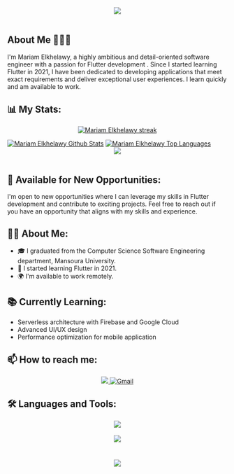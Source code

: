 <div align="center">
    <img src="https://readme-typing-svg.herokuapp.com/?font=Righteous&size=35&center=true&vCenter=true&width=500&height=70&duration=4000&lines=Hi+There!+👋;+I'm+Mariam+Elkhelawy!+👩🏻‍💻;" />
</div>

<br>

## About Me 🙋🏻‍♀

I'm Mariam Elkhelawy, a highly ambitious and detail-oriented software engineer with a passion for Flutter development . Since I started learning Flutter in 2021, I have been dedicated to developing applications that meet exact requirements and deliver exceptional user experiences. I learn quickly and am available to work.

## 📊 My Stats:
<p align="center">
    <a href="https://github.com/Mariam-Elkhelawy/github-readme-streak-stats">
        <img title="🔥 Get streak stats for your profile at git.io/streak-stats" alt="Mariam Elkhelawy streak" src="https://github-readme-streak-stats.herokuapp.com/?user=Mariam-Elkhelawy&theme=black-ice&hide_border=true&stroke=0000&background=060A0CD0"/>
    </a>
</p>
<a href="https://github.com/Mariam-Elkhelawy/github-readme-stats"><img alt="Mariam Elkhelawy Github Stats" src="https://github-readme-stats.vercel.app/api?username=Mariam-Elkhelawy&show_icons=true&count_private=true&theme=react&hide_border=true&bg_color=0D1117" /></a>
<a href="https://github.com/Mariam-Elkhelawy/github-readme-stats"><img alt="Mariam Elkhelawy Top Languages" src="https://github-readme-stats.vercel.app/api/top-langs/?username=Mariam-Elkhelawy&langs_count=8&count_private=true&layout=compact&theme=react&hide_border=true&bg_color=0D1117" /></a>

<br>
<div align="center">
    <img src="https://user-images.githubusercontent.com/73097560/115834477-dbab4500-a447-11eb-908a-139a6edaec5c.gif" />
</div>
<br>

## 🌟 Available for New Opportunities:
I'm open to new opportunities where I can leverage my skills in Flutter development and contribute to exciting projects. Feel free to reach out if you have an opportunity that aligns with my skills and experience.

## 👩‍💻 About Me:
- 🎓 I graduated from the Computer Science Software Engineering department, Mansoura University.
- 🚀 I started learning Flutter in 2021.
- 🌍 I'm available to work remotely.

## 📚 Currently Learning:
- Serverless architecture with Firebase and Google Cloud
-  Advanced UI/UX design 
-  Performance optimization for mobile application

## 📫 How to reach me:

<div align="center">
    <a href="https://www.linkedin.com/in/mariam-elkhelawy-ab5183253/" target="_blank">
        <img src="https://img.shields.io/badge/LinkedIn-0077B5?style=for-the-badge&logo=linkedin&logoColor=white" > </a>
    <a href="mailto:mariamelkhelawy2001W@gmail.com">
        <img src="https://img.shields.io/badge/Gmail-red?style=for-the-badge&logo=gmail&logoColor=white" alt="Gmail"> </a>
</div>

## 🛠 Languages and Tools:
<div align="center">
    <img src="https://skillicons.dev/icons?i=flutter,dart,firebase,git,github,androidstudio,vscode,figma,xd,postman" /><br>
</div>

<br>
<div align="center">
    <img src="https://user-images.githubusercontent.com/73097560/115834477-dbab4500-a447-11eb-908a-139a6edaec5c.gif" />
</div>
<br>

<h3 align="center">
    <img src="https://readme-typing-svg.herokuapp.com/?font=Righteous&size=25&center=true&vCenter=true&width=500&height=70&duration=4000&lines=Thanks+for+visiting!+❤️;+Shoot+me+a+message+on+Linkedin!;I'm+Long+Life+Learner">
</h3>

<br/>
<!--
**Mariam-Elkhelawy/Mariam-Elkhelawy** is a ✨ _special_ ✨ repository because its `README.md` (this file) appears on your GitHub profile.

Here are some ideas to get you started:

- 🔭 I’m currently working on ...
- 🌱 I’m currently learning ...
- 👯 I’m looking to collaborate on ...
- 🤔 I’m looking for help with ...
- 💬 Ask me about ...
- 📫 How to reach me: ...
- 😄 Pronouns: ...
- ⚡ Fun fact: ...
-->
